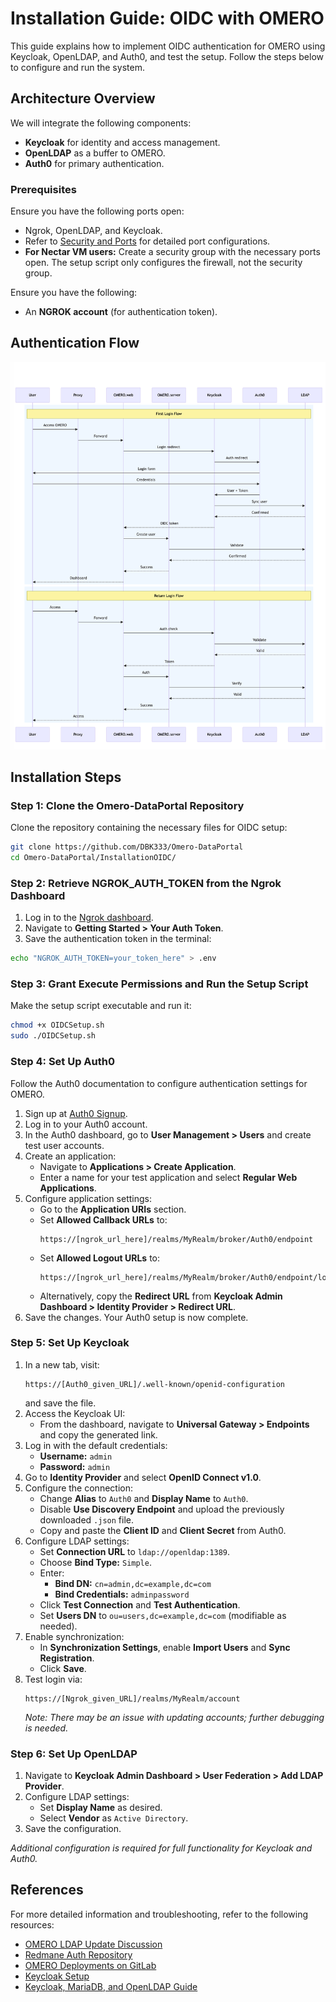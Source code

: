 # Installation Guide: OIDC with OMERO

This guide explains how to implement OIDC authentication for OMERO using Keycloak, OpenLDAP, and Auth0, and test the setup. Follow the steps below to configure and run the system.

## Architecture Overview

We will integrate the following components:

- **Keycloak** for identity and access management.
- **OpenLDAP** as a buffer to OMERO.
- **Auth0** for primary authentication.

### Prerequisites

Ensure you have the following ports open:
- Ngrok, OpenLDAP, and Keycloak.
- Refer to [Security and Ports](https://github.com/DBK333/Omero-DataPortal/blob/main/SECURITY.MD) for detailed port configurations.
- **For Nectar VM users:** Create a security group with the necessary ports open. The setup script only configures the firewall, not the security group.

Ensure you have the following:
- An **NGROK account** (for authentication token).

## Authentication Flow

![Authentication Flow](authentication-flow.png)

## Installation Steps

### Step 1: Clone the Omero-DataPortal Repository

Clone the repository containing the necessary files for OIDC setup:

```bash
git clone https://github.com/DBK333/Omero-DataPortal
cd Omero-DataPortal/InstallationOIDC/
```

### Step 2: Retrieve NGROK_AUTH_TOKEN from the Ngrok Dashboard

1. Log in to the [Ngrok dashboard](https://dashboard.ngrok.com/).
2. Navigate to **Getting Started > Your Auth Token**.
3. Save the authentication token in the terminal:

```bash
echo "NGROK_AUTH_TOKEN=your_token_here" > .env
```

### Step 3: Grant Execute Permissions and Run the Setup Script

Make the setup script executable and run it:

```bash
chmod +x OIDCSetup.sh
sudo ./OIDCSetup.sh
```

### Step 4: Set Up Auth0

Follow the Auth0 documentation to configure authentication settings for OMERO.

1. Sign up at [Auth0 Signup](https://auth0.com/signup?place=header&type=button&text=sign%20up).
2. Log in to your Auth0 account.
3. In the Auth0 dashboard, go to **User Management > Users** and create test user accounts.
4. Create an application:
   - Navigate to **Applications > Create Application**.
   - Enter a name for your test application and select **Regular Web Applications**.
5. Configure application settings:
   - Go to the **Application URIs** section.
   - Set **Allowed Callback URLs** to:
     ```
     https://[ngrok_url_here]/realms/MyRealm/broker/Auth0/endpoint
     ```
   - Set **Allowed Logout URLs** to:
     ```
     https://[ngrok_url_here]/realms/MyRealm/broker/Auth0/endpoint/logout_response
     ```
   - Alternatively, copy the **Redirect URL** from **Keycloak Admin Dashboard > Identity Provider > Redirect URL**.
6. Save the changes. Your Auth0 setup is now complete.

### Step 5: Set Up Keycloak

1. In a new tab, visit:
   ```
   https://[Auth0_given_URL]/.well-known/openid-configuration
   ```
   and save the file.
2. Access the Keycloak UI:
   - From the dashboard, navigate to **Universal Gateway > Endpoints** and copy the generated link.
3. Log in with the default credentials:
   - **Username:** `admin`
   - **Password:** `admin`
4. Go to **Identity Provider** and select **OpenID Connect v1.0**.
5. Configure the connection:
   - Change **Alias** to `Auth0` and **Display Name** to `Auth0`.
   - Disable **Use Discovery Endpoint** and upload the previously downloaded `.json` file.
   - Copy and paste the **Client ID** and **Client Secret** from Auth0.
6. Configure LDAP settings:
   - Set **Connection URL** to `ldap://openldap:1389`.
   - Choose **Bind Type:** `Simple`.
   - Enter:
     - **Bind DN:** `cn=admin,dc=example,dc=com`
     - **Bind Credentials:** `adminpassword`
   - Click **Test Connection** and **Test Authentication**.
   - Set **Users DN** to `ou=users,dc=example,dc=com` (modifiable as needed).
7. Enable synchronization:
   - In **Synchronization Settings**, enable **Import Users** and **Sync Registration**.
   - Click **Save**.
8. Test login via:
   ```
   https://[Ngrok_given_URL]/realms/MyRealm/account
   ```
   _Note: There may be an issue with updating accounts; further debugging is needed._

### Step 6: Set Up OpenLDAP

1. Navigate to **Keycloak Admin Dashboard > User Federation > Add LDAP Provider**.
2. Configure LDAP settings:
   - Set **Display Name** as desired.
   - Select **Vendor** as `Active Directory`.
3. Save the configuration.

_Additional configuration is required for full functionality for Keycloak and Auth0._

## References

For more detailed information and troubleshooting, refer to the following resources:

- [OMERO LDAP Update Discussion](https://forum.image.sc/t/update-ldap-from-omero/64070/29)
- [Redmane Auth Repository](https://github.com/varshithmee/redmane-auth/)
- [OMERO Deployments on GitLab](https://gitlab.in2p3.fr/fbi-data/websites/OmeroDeployments)
- [Keycloak Setup](https://wehieduau.sharepoint.com/:w:/r/sites/StudentInternGroupatWEHI/_layouts/15/Doc.aspx?sourcedoc=%7B661B9E61-85EE-4E6C-B55C-2C2A5CC3A3C3%7D&file=Set%20up%20Keycloak%20on%20the%20Nectar%20VM.docx&action=default&mobileredirect=true)
- [Keycloak, MariaDB, and OpenLDAP Guide](https://bamhm182.notion.site/Keycloak-Mariadb-and-OpenLDAP-d1587c81353c42e598526cae9c8f5efd)

